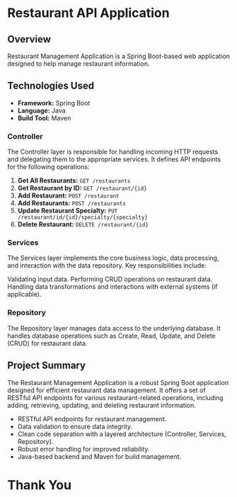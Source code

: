 # Restaurant API Application

## Overview

Restaurant Management Application is a Spring Boot-based web application designed to help manage restaurant information.

## Technologies Used

- **Framework:** Spring Boot
- **Language:** Java
- **Build Tool:** Maven

### Controller

The Controller layer is responsible for handling incoming HTTP requests and delegating them to the appropriate services. It defines API endpoints for the following operations:


1. **Get All Restaurants:** `GET /restaurants`
2. **Get Restaurant by ID:** `GET /restaurant/{id}`
3. **Add Restaurant:** `POST /restaurant`
4. **Add Restaurants:** `POST /restaurants`
5. **Update Restaurant Specialty:** `PUT /restaurant/id/{id}/specialty/{specialty}`
6. **Delete Restaurant:** `DELETE /restaurant/{id}`


### Services
The Services layer implements the core business logic, data processing, and interaction with the data repository. Key responsibilities include:

Validating input data.
Performing CRUD operations on restaurant data.
Handling data transformations and interactions with external systems (if applicable).

### Repository

The Repository layer manages data access to the underlying database. It handles database operations such as Create, Read, Update, and Delete (CRUD) for restaurant data.

## Project Summary

The Restaurant Management Application is a robust Spring Boot application designed for efficient restaurant data management. It offers a set of RESTful API endpoints for various restaurant-related operations, including adding, retrieving, updating, and deleting restaurant information.

- RESTful API endpoints for restaurant management.
- Data validation to ensure data integrity.
- Clean code separation with a layered architecture (Controller, Services, Repository).
- Robust error handling for improved reliability.
- Java-based backend and Maven for build management.

# Thank You
